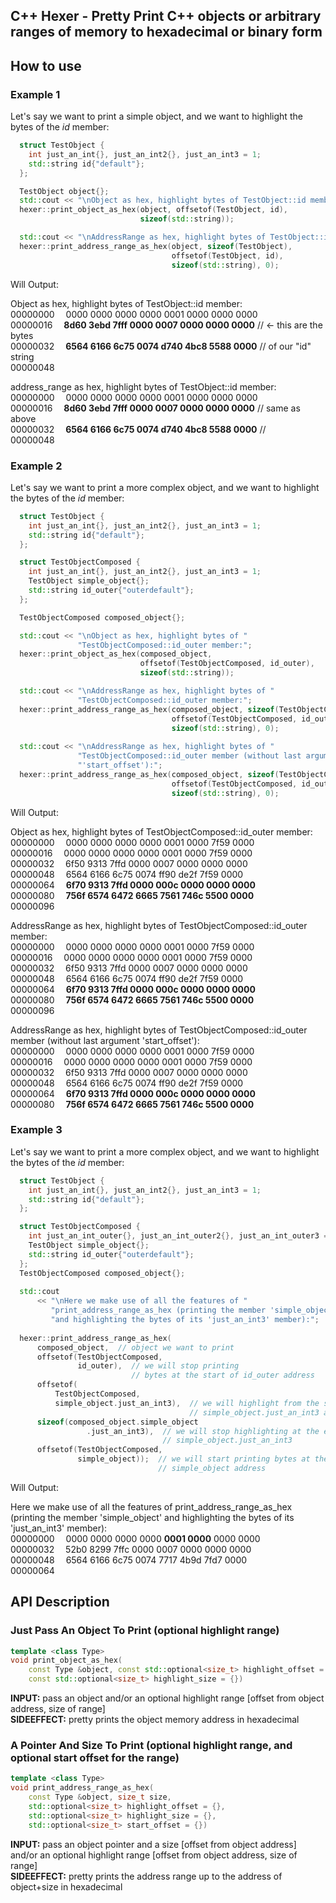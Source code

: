 ## C++ Hexer - Pretty Print C++ objects or arbitrary ranges of memory to hexadecimal or binary form
## How to use
### Example 1
Let's say we want to print a simple object, and we want to highlight the bytes of the _id_ member:
```c++
  struct TestObject {
    int just_an_int{}, just_an_int2{}, just_an_int3 = 1;
    std::string id{"default"};
  };

  TestObject object{};
  std::cout << "\nObject as hex, highlight bytes of TestObject::id member:";
  hexer::print_object_as_hex(object, offsetof(TestObject, id),
                             sizeof(std::string));

  std::cout << "\nAddressRange as hex, highlight bytes of TestObject::id member:";
  hexer::print_address_range_as_hex(object, sizeof(TestObject),
                                    offsetof(TestObject, id),
                                    sizeof(std::string), 0);
```
Will Output:

Object as hex, highlight bytes of TestObject::id member:\
00000000&emsp;        0000 0000 0000 0000 0001 0000 0000 0000\
00000016&emsp;        **8d60 3ebd 7fff 0000 0007 0000 0000 0000**    // <- this are the bytes\
00000032&emsp;        **6564 6166 6c75 0074 d740 4bc8 5588 0000**    //    of our "id" string\
00000048

address_range as hex, highlight bytes of TestObject::id member:\
00000000&emsp;        0000 0000 0000 0000 0001 0000 0000 0000\
00000016&emsp;        **8d60 3ebd 7fff 0000 0007 0000 0000 0000**    // same as above\
00000032&emsp;        **6564 6166 6c75 0074 d740 4bc8 5588 0000**    // \
00000048

### Example 2
Let's say we want to print a more complex object, and we want to highlight the bytes of the _id_ member:
```c++
  struct TestObject {
    int just_an_int{}, just_an_int2{}, just_an_int3 = 1;
    std::string id{"default"};
  };

  struct TestObjectComposed {
    int just_an_int{}, just_an_int2{}, just_an_int3 = 1;
    TestObject simple_object{};
    std::string id_outer{"outerdefault"};
  };

  TestObjectComposed composed_object{};

  std::cout << "\nObject as hex, highlight bytes of "
               "TestObjectComposed::id_outer member:";
  hexer::print_object_as_hex(composed_object,
                             offsetof(TestObjectComposed, id_outer),
                             sizeof(std::string));

  std::cout << "\nAddressRange as hex, highlight bytes of "
               "TestObjectComposed::id_outer member:";
  hexer::print_address_range_as_hex(composed_object, sizeof(TestObjectComposed),
                                    offsetof(TestObjectComposed, id_outer),
                                    sizeof(std::string), 0);
  
  std::cout << "\nAddressRange as hex, highlight bytes of "
               "TestObjectComposed::id_outer member (without last argument "
               "'start_offset'):";
  hexer::print_address_range_as_hex(composed_object, sizeof(TestObjectComposed),
                                    offsetof(TestObjectComposed, id_outer),
                                    sizeof(std::string), 0);
```
Will Output:

Object as hex, highlight bytes of TestObjectComposed::id_outer member:\
00000000&emsp;        0000 0000 0000 0000 0001 0000 7f59 0000\
00000016&emsp;        0000 0000 0000 0000 0001 0000 7f59 0000\
00000032&emsp;        6f50 9313 7ffd 0000 0007 0000 0000 0000\
00000048&emsp;        6564 6166 6c75 0074 ff90 de2f 7f59 0000\
00000064&emsp;        **6f70 9313 7ffd 0000 000c 0000 0000 0000**\
00000080&emsp;        **756f 6574 6472 6665 7561 746c 5500 0000**\
00000096

AddressRange as hex, highlight bytes of TestObjectComposed::id_outer member:\
00000000&emsp;        0000 0000 0000 0000 0001 0000 7f59 0000\
00000016&emsp;        0000 0000 0000 0000 0001 0000 7f59 0000\
00000032&emsp;        6f50 9313 7ffd 0000 0007 0000 0000 0000\
00000048&emsp;        6564 6166 6c75 0074 ff90 de2f 7f59 0000\
00000064&emsp;        **6f70 9313 7ffd 0000 000c 0000 0000 0000**\
00000080&emsp;        **756f 6574 6472 6665 7561 746c 5500 0000**\
00000096

AddressRange as hex, highlight bytes of TestObjectComposed::id_outer member (without last argument 'start_offset'):\
00000000&emsp;        0000 0000 0000 0000 0001 0000 7f59 0000\
00000016&emsp;        0000 0000 0000 0000 0001 0000 7f59 0000\
00000032&emsp;        6f50 9313 7ffd 0000 0007 0000 0000 0000\
00000048&emsp;        6564 6166 6c75 0074 ff90 de2f 7f59 0000\
00000064&emsp;        **6f70 9313 7ffd 0000 000c 0000 0000 0000**\
00000080&emsp;        **756f 6574 6472 6665 7561 746c 5500 0000**
### Example 3
Let's say we want to print a more complex object, and we want to highlight the bytes of the _id_ member:
```c++
  struct TestObject {
    int just_an_int{}, just_an_int2{}, just_an_int3 = 1;
    std::string id{"default"};
  };

  struct TestObjectComposed {
    int just_an_int_outer{}, just_an_int_outer2{}, just_an_int_outer3 = 1;
    TestObject simple_object{};
    std::string id_outer{"outerdefault"};
  };
  TestObjectComposed composed_object{};
  
  std::cout
      << "\nHere we make use of all the features of "
         "print_address_range_as_hex (printing the member 'simple_object' "
         "and highlighting the bytes of its 'just_an_int3' member):";
  
  hexer::print_address_range_as_hex(
      composed_object,  // object we want to print
      offsetof(TestObjectComposed,
               id_outer),  // we will stop printing
                           // bytes at the start of id_outer address
      offsetof(
          TestObjectComposed,
          simple_object.just_an_int3),  // we will highlight from the start of
                                        // simple_object.just_an_int3 address
      sizeof(composed_object.simple_object
                 .just_an_int3),  // we will stop highlighting at the end of
                                  // simple_object.just_an_int3
      offsetof(TestObjectComposed,
               simple_object));  // we will start printing bytes at the start of
                                 // simple_object address
```
Will Output:

Here we make use of all the features of print_address_range_as_hex (printing the member 'simple_object' and highlighting the bytes of its 'just_an_int3' member):\
00000000&emsp;        0000 0000 0000 0000 **0001 0000** 0000 0000\
00000032&emsp;        52b0 8299 7ffc 0000 0007 0000 0000 0000\
00000048&emsp;        6564 6166 6c75 0074 7717 4b9d 7fd7 0000\
00000064
## API Description
### Just Pass An Object To Print (optional highlight range)
```c++
template <class Type>
void print_object_as_hex(
    const Type &object, const std::optional<size_t> highlight_offset = {},
    const std::optional<size_t> highlight_size = {})
```
**INPUT:** pass an object and/or an optional highlight range [offset from object
address, size of range]\
**SIDEEFFECT:** pretty prints the object memory address
in hexadecimal

### A Pointer And Size To Print (optional highlight range, and optional start offset for the range)
```c++
template <class Type>
void print_address_range_as_hex(
    const Type &object, size_t size,
    std::optional<size_t> highlight_offset = {},
    std::optional<size_t> highlight_size = {},
    std::optional<size_t> start_offset = {})
```
**INPUT:** pass an object pointer and a size [offset from object address] and/or an
optional highlight range [offset from object address, size of range]\
**SIDEEFFECT:** pretty prints the address range up to the address of
object+size in hexadecimal
